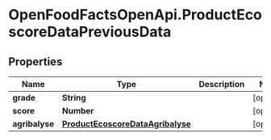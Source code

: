 # OpenFoodFactsOpenApi.ProductEcoscoreDataPreviousData

## Properties

Name | Type | Description | Notes
------------ | ------------- | ------------- | -------------
**grade** | **String** |  | [optional] 
**score** | **Number** |  | [optional] 
**agribalyse** | [**ProductEcoscoreDataAgribalyse**](ProductEcoscoreDataAgribalyse.md) |  | [optional] 


